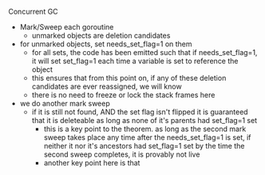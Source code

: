 Concurrent GC

- Mark/Sweep each goroutine
    - unmarked objects are deletion candidates
- for unmarked objects, set needs_set_flag=1 on them
    - for all sets, the code has been emitted such that if needs_set_flag=1, it will set set_flag=1 each time a variable is set to reference the object
    - this ensures that from this point on, if any of these deletion candidates are ever reassigned, we will know
    - there is no need to freeze or lock the stack frames here
- we do another mark sweep
    - if it is still not found, AND the set flag isn't flipped it is guaranteed that it is deleteable as long as none of it's parents had set_flag=1 set
        - this is a key point to the theorem. as long as the second mark sweep takes place any time after the needs_set_flag=1 is set, if neither it nor it's ancestors had set_flag=1 set by the time the second sweep completes, it is provably not live
        - another key point here is that 

